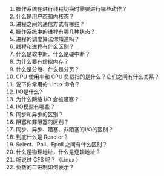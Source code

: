 1. 操作系统在进行线程切换时需要进行哪些动作？
2. 什么是用户态和内核态？
3. 进程之间的通信方式有哪些？
4. 操作系统中的进程有哪几种状态？
5. 进程的调度算法你知道吗？
6. 线程和进程有什么区别？
7. 什么是软中断、什么是硬中断？
8. 为什么要有虚拟内存？
9. 什么是分段、什么是分页？
10. CPU 使用率和 CPU 负载指的是什么？它们之间有什么关系？
11. 说下你常用的 Linux 命令？
12. I/O是什么?
13. 为什么网络 I/O 会被阻塞？
14. I/O模型有哪些？
15. 同步和异步的区别？
16. 阻塞和非阻塞的区别？
17. 同步、异步、阻塞、非阻塞的I/O的区别？
18. 到底什么是 Reactor？
19. Select、Poll、Epoll 之间有什么区别？
20. 什么是物理地址，什么是逻辑地址？
21. 听说过 CFS 吗？（Linux ）
22. 负数的二进制如何表示？